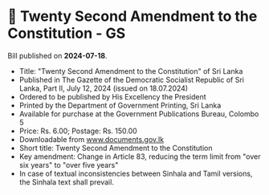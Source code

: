 # 📄  Twenty Second Amendment to the Constitution - GS

Bill published on **2024-07-18**.

- Title: "Twenty Second Amendment to the Constitution" of Sri Lanka
- Published in The Gazette of the Democratic Socialist Republic of Sri Lanka, Part II, July 12, 2024 (issued on 18.07.2024)
- Ordered to be published by His Excellency the President
- Printed by the Department of Government Printing, Sri Lanka
- Available for purchase at the Government Publications Bureau, Colombo 5
- Price: Rs. 6.00; Postage: Rs. 150.00
- Downloadable from www.documents.gov.lk
- Short title: Twenty Second Amendment to the Constitution
- Key amendment: Change in Article 83, reducing the term limit from "over six years" to "over five years"
- In case of textual inconsistencies between Sinhala and Tamil versions, the Sinhala text shall prevail.
